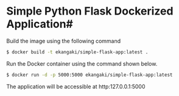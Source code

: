 # Simple Python Flask Dockerized Application#

Build the image using the following command

```bash
$ docker build -t ekangaki/simple-flask-app:latest .
```

Run the Docker container using the command shown below.

```bash
$ docker run -d -p 5000:5000 ekangaki/simple-flask-app:latest
```

The application will be accessible at http:127.0.0.1:5000
